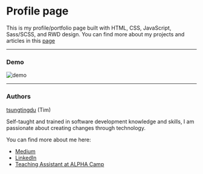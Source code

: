 # Profile page

This is my profile/portfolio page built with HTML, CSS, JavaScript, Sass/SCSS, and RWD design. You can find more about my projects and articles in this [page](https://tsungtingdu.github.io/profile/#section-about)

***
### Demo

![demo](demo.gif)
***

### Authors
[tsungtingdu](https://github.com/tsungtingdu) (Tim)

Self-taught and trained in software development knowledge and skills, I am passionate about creating changes through technology.

You can find more about me here:
* [Medium](https://medium.com/tds-note)
* [LinkedIn](https://www.linkedin.com/in/tsung-ting-tu/)
* [Teaching Assistant at ALPHA Camp](https://lighthouse.alphacamp.co/users/3247/ta_profile)